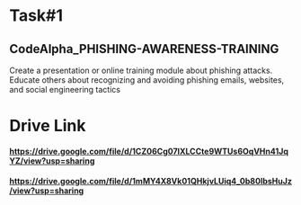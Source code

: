 # Task#1
## CodeAlpha_PHISHING-AWARENESS-TRAINING
 Create a presentation or online training module  about phishing attacks. Educate others about  recognizing and avoiding phishing emails,  websites, and social engineering tactics
# Drive Link
#### https://drive.google.com/file/d/1CZ06Cg07IXLCCte9WTUs6OqVHn41JqYZ/view?usp=sharing
#### https://drive.google.com/file/d/1mMY4X8Vk01QHkjvLUiq4_0b80lbsHuJz/view?usp=sharing
